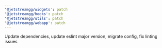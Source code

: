 ```yaml
---
'@jetstreamgg/widgets': patch
'@jetstreamgg/hooks': patch
'@jetstreamgg/utils': patch
'@jetstreamgg/webapp': patch
---
```


Update dependencies, update eslint major version, migrate config, fix linting issues
